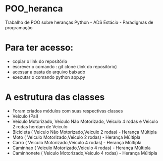 # POO_heranca
Trabalho de POO sobre heranças Python - ADS Estácio - Paradigmas de programação

# Para ter acesso:
- copiar o link do repositório
- escrever o comando : git clone (link do repositório)
- acessar a pasta do arquivo baixado
- executar o comando python app.py

# A estrutura das classes
- Foram criados módulos com suas respectivas classes
- Veiculo (Pai)
- Veiculo Motorizado, Veiculo Não Motorizado, Veiculo 4 rodas e Veiculo 2 rodas herdam de Veiculo
- Bicicleta ( Veiculo Não Motorizado,Veiculo 2 rodas) - Herança Múltipla
- Moto ( Veiculo  Motorizado,Veiculo 2 rodas) - Herança Múltipla
- Carro ( Veiculo Motorizado,Veiculo 4 rodas) - Herança Múltipla
- Caminhao ( Veiculo Motorizado,Veiculo 4 rodas) - Herança Múltipla
- Caminhonete ( Veiculo Motorizado,Veiculo 4 rodas) - Herança Múltipla

